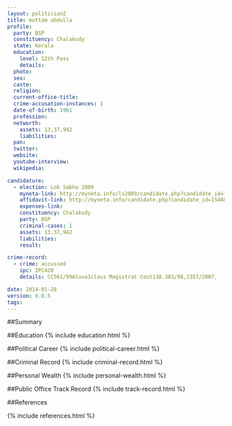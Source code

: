 ```yaml
---
layout: politician2
title: muttam abdulla
profile: 
  party: BSP
  constituency: Chalakudy
  state: Kerala
  education: 
    level: 12th Pass
    details: 
  photo: 
  sex: 
  caste: 
  religion: 
  current-office-title: 
  crime-accusation-instances: 1
  date-of-birth: 1961
  profession: 
  networth: 
    assets: 13,37,942
    liabilities: 
  pan: 
  twitter: 
  website: 
  youtube-interview: 
  wikipedia: 

candidature: 
  - election: Lok Sabha 2009
    myneta-link: http://myneta.info/ls2009/candidate.php?candidate_id=1548
    affidavit-link: http://myneta.info/candidate.php?candidate_id=1548&scan=original
    expenses-link: 
    constituency: Chalakudy 
    party: BSP
    criminal-cases: 1
    assets: 13,37,942
    liabilities: 
    result:  

crime-record: 
  - crime: accussed
    ipc: IPC420
    details: CC561/99Aluva1class Magistrat Cout138.301/98,2357/2007, 

date: 2014-01-28
version: 0.0.5
tags: 
---
```

##Summary


##Education
{% include education.html %}


##Political Career
{% include political-career.html %}


##Criminal Record
{% include criminal-record.html %}


##Personal Wealth
{% include personal-wealth.html %}


##Public Office Track Record
{% include track-record.html %}


##References


{% include references.html %}
